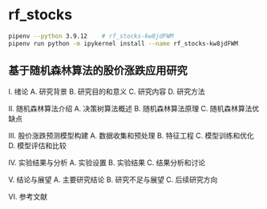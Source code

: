 # rf_stocks
```sh
pipenv --python 3.9.12    # rf_stocks-kw8jdFWM
pipenv run python -m ipykernel install --name rf_stocks-kw8jdFWM
```

## 基于随机森林算法的股价涨跌应用研究

I. 绪论
A. 研究背景
B. 研究目的和意义
C. 研究内容
D. 研究方法

II. 随机森林算法介绍
A. 决策树算法概述
B. 随机森林算法原理
C. 随机森林算法优缺点

III. 股价涨跌预测模型构建
A. 数据收集和预处理
B. 特征工程
C. 模型训练和优化
D. 模型评估和比较

IV. 实验结果与分析
A. 实验设置
B. 实验结果
C. 结果分析和讨论

V. 结论与展望
A. 主要研究结论
B. 研究不足与展望
C. 后续研究方向

VI. 参考文献
